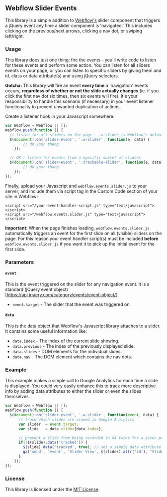 ## Webflow Slider Events

This library is a simple addition to [Webflow's](https://webflow.com) slider component that triggers a jQuery event any time a slider component is 'navigated.' This includes clicking on the previous/next arrows, clicking a nav dot, or swiping left/right.

### Usage

This library does just one thing: fire the events - you'll write code to listen for these events and perform some action. You can listen for all sliders events on your page, or you can listen to specific sliders by giving them and id, class or data attribute(s) and using jQuery selectors.

**Gotcha:** This library will fire an event **every time** a 'navigation' events occurs, **regardless of whether or not the slide actually changes** (ie. if you click the first nav dot six times, then six events will fire). It's your responsibility to handle this scenario (if necessary) in your event listener functionality to prevent unwanted duplication of actions.

Create a listener hook in your Javascript somewhere:

```javascript
var Webflow = Webflow || [];
Webflow.push(function () {
  // listen for all sliders on the page - .w-slider is Webflow's default class for slider components
  $(document).on('slider-event', '.w-slider', function(e, data) {
    	// do your thang
 	});

  // OR - listen for events from a specific subset of sliders
  $(document).on('slider-event', '.trackable-slider', function(e, data) {
    	// do your thang
 	});
});
```

Finally, upload your Javascript and ```webflow.events.slider.js``` to your server, and include them via script tag in the Custom Code section of your site in Webflow:

```
<script src="/your-event-handler-script.js" type="text/javascript"></script>
<script src="/webflow.events.slider.js" type="text/javascript"></script>
```

**Important:** When the page finishes loading, ```webflow.events.slider.js``` automatically triggers an event for the first slide on all (visible) sliders on the page. For this reason your event handler script(s) must be included **before** ```webflow.events.slider.js``` if you want it to pick up the initial event for the first slide.

### Parameters

#### ```event```

This is the event triggered on the slider for any navigation event. It is a standard (jQuery event object)[https://api.jquery.com/category/events/event-object/].

* ```event.target``` - The slider that the event was triggered on.

#### ```data```

This is the data object that Webflow's Javascript library attaches to a slider. It contains some useful information like:

* ```data.index``` - The index of the current slide showing.
* ```data.previous``` - The index of the previously displayed slide.
* ```data.slides``` - DOM elements for the individual slides.
* ```data.nav``` - The DOM element which contains the nav dots.

### Example
This example makes a simple call to Google Analytics for each time a slide is displayed. You could very easily enhance this to track more descriptive info by adding data attributes to either the slider or even the slides themselves.

```javascript
var Webflow = Webflow || [];
Webflow.push(function () {
  $(document).on('slider-event', '.w-slider', function(event, data) {
      // track which slides are viewed in Google Analytics
      var slider  = event.target;
      var slide   = data.slides[data.index];

      // prevent a slide from being recorded in GA twice for a given page load
      if(!$(slide).data('tracked')) {
        $(slide).data('tracked', true); // set a simple data attribute on the slide to prevent multiple GA calls
      	ga('send', 'event', 'Slider View', $(slider).attr('id'), "Slide #"+data.index);
      }
    });
});
```

### License
This library is licensed under the [MIT License](http://www.opensource.org/licenses/MIT).
